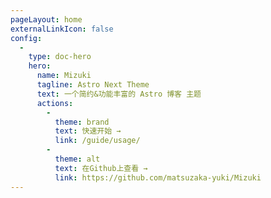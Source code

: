 ```yaml
---
pageLayout: home
externalLinkIcon: false
config:
  -
    type: doc-hero
    hero:
      name: Mizuki
      tagline: Astro Next Theme
      text: 一个简约&功能丰富的 Astro 博客 主题
      actions:
        -
          theme: brand
          text: 快速开始 →
          link: /guide/usage/
        -
          theme: alt
          text: 在Github上查看 →
          link: https://github.com/matsuzaka-yuki/Mizuki
---
```

